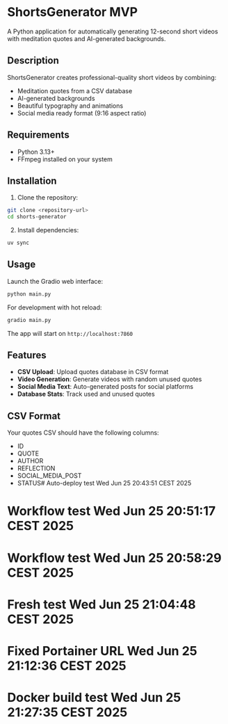 # ShortsGenerator MVP

A Python application for automatically generating 12-second short videos with meditation quotes and AI-generated backgrounds.

## Description

ShortsGenerator creates professional-quality short videos by combining:
- Meditation quotes from a CSV database
- AI-generated backgrounds
- Beautiful typography and animations
- Social media ready format (9:16 aspect ratio)

## Requirements

- Python 3.13+
- FFmpeg installed on your system

## Installation

1. Clone the repository:
```bash
git clone <repository-url>
cd shorts-generator
```

2. Install dependencies:
```bash
uv sync
```

## Usage

Launch the Gradio web interface:
```bash
python main.py
```

For development with hot reload:
```bash
gradio main.py
```

The app will start on `http://localhost:7860`

## Features

- **CSV Upload**: Upload quotes database in CSV format
- **Video Generation**: Generate videos with random unused quotes
- **Social Media Text**: Auto-generated posts for social platforms
- **Database Stats**: Track used and unused quotes

## CSV Format

Your quotes CSV should have the following columns:
- ID
- QUOTE
- AUTHOR
- REFLECTION
- SOCIAL_MEDIA_POST
- STATUS# Auto-deploy test Wed Jun 25 20:43:51 CEST 2025
# Workflow test Wed Jun 25 20:51:17 CEST 2025
# Workflow test Wed Jun 25 20:58:29 CEST 2025
# Fresh test Wed Jun 25 21:04:48 CEST 2025
# Fixed Portainer URL Wed Jun 25 21:12:36 CEST 2025
# Docker build test Wed Jun 25 21:27:35 CEST 2025

